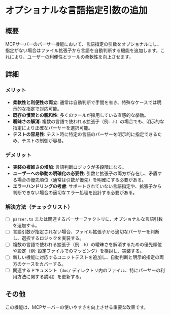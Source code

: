 # オプショナルな言語指定引数の追加

## 概要

MCPサーバーのパーサー機能において、言語指定の引数をオプショナルにし、指定がない場合はファイル拡張子から言語を自動判断する機能を追加します。これにより、ユーザーの利便性とツールの柔軟性を向上させます。

## 詳細

### メリット

- **柔軟性と利便性の両立**: 通常は自動判断で手間を省き、特殊なケースでは明示的な指定で対応可能。
- **既存の慣習との親和性**: 多くのツールが採用している直感的な挙動。
- **曖昧さの解消**: 複数の言語で使われる拡張子（例: `.h`）の場合でも、明示的な指定により正確なパーサーを選択可能。
- **テストの容易性**: テスト時に特定の言語のパーサーを明示的に指定できるため、テストの制御が容易。

### デメリット

- **実装の複雑さの増加**: 言語判断ロジックが多段階になる。
- **ユーザーへの挙動の明確化の必要性**: 引数と拡張子の両方が存在し、矛盾する場合の優先順位（通常は引数が優先）を明確にする必要がある。
- **エラーハンドリングの考慮**: サポートされていない言語指定や、拡張子から判断できない場合の適切なエラー処理を設計する必要がある。

### 解決方法（チェックリスト）

- [ ] `parser.ts` または関連するパーサーファクトリに、オプショナルな言語引数を追加する。
- [ ] 言語引数が指定されない場合、ファイル拡張子から適切なパーサーを判断し、選択するロジックを実装する。
- [ ] 複数の言語で使われる拡張子（例: `.h`）の曖昧さを解消するための優先順位や設定（例: 設定ファイルでのマッピング）を検討し、実装する。
- [ ] 新しい機能に対応するユニットテストを追加し、自動判断と明示的指定の両方のケースをカバーする。
- [ ] 関連するドキュメント（`doc/` ディレクトリ内のファイル、特にパーサーの利用方法に関する説明）を更新する。

## その他

この機能は、MCPサーバーの使いやすさを向上させる重要な改善です。
